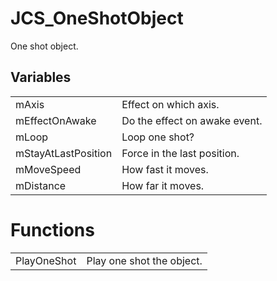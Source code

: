 # JCS_OneShotObject

One shot object.


## Variables

<table>
  <tr>
    <td>mAxis</td>
    <td>Effect on which axis.</td>
  </tr>
  <tr>
    <td>mEffectOnAwake</td>
    <td>Do the effect on awake event.</td>
  </tr>
  <tr>
    <td>mLoop</td>
    <td>Loop one shot?</td>
  </tr>
  <tr>
    <td>mStayAtLastPosition</td>
    <td>Force in the last position.</td>
  </tr>
  <tr>
    <td>mMoveSpeed</td>
    <td>How fast it moves.</td>
  </tr>
  <tr>
    <td>mDistance</td>
    <td>How far it moves.</td>
  </tr>
</table>


# Functions

<table>
  <tr>
    <td>PlayOneShot</td>
    <td>Play one shot the object.</td>
  </tr>
</table>
